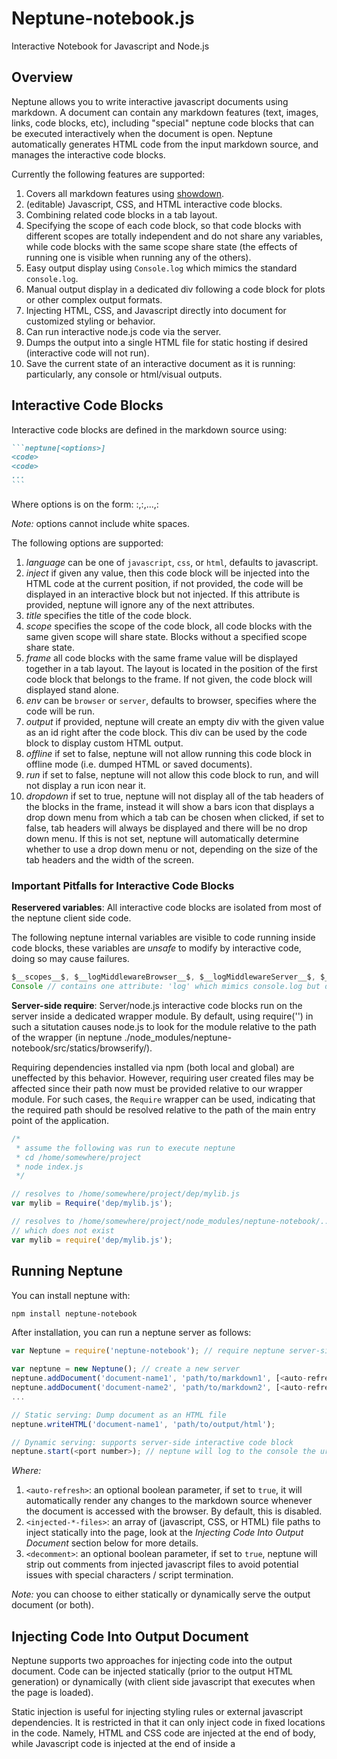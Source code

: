 # Neptune-notebook.js

Interactive Notebook for Javascript and Node.js

## Overview

Neptune allows you to write interactive javascript documents using markdown. A document can contain
any markdown features (text, images, links, code blocks, etc), including "special" neptune code blocks
that can be executed interactively when the document is open. Neptune automatically generates HTML code
from the input markdown source, and manages the interactive code blocks.

Currently the following features are supported:
1. Covers all markdown features using [showdown](https://github.com/showdownjs/showdown).
2. (editable) Javascript, CSS, and HTML interactive code blocks.
3. Combining related code blocks in a tab layout.
4. Specifying the scope of each code block, so that code blocks with different scopes are totally independent
   and do not share any variables, while code blocks with the same scope share state (the effects of running one
   is visible when running any of the others).
5. Easy output display using `Console.log` which mimics the standard `console.log`.
6. Manual output display in a dedicated div following a code block for plots or other complex output formats.
7. Injecting HTML, CSS, and Javascript directly into document for customized styling or behavior.
8. Can run interactive node.js code via the server.
9. Dumps the output into a single HTML file for static hosting if desired (interactive code will not run).
10. Save the current state of an interactive document as it is running: particularly, any console or html/visual outputs.

## Interactive Code Blocks

Interactive code blocks are defined in the markdown source using:
~~~markdown
```neptune[<options>]
<code>
<code>
...
```
~~~

Where options is on the form: <key>:<value>,<key>:<value>,...,<key>:<value>

*Note:* options cannot include white spaces.

The following options are supported:
1. _language_ can be one of `javascript`, `css`, or `html`, defaults to javascript.
2. _inject_ if given any value, then this code block will be injected into the HTML code at the current position,
if not provided, the code will be displayed in an interactive block but not injected.
If this attribute is provided, neptune will ignore any of the next attributes.
3. _title_ specifies the title of the code block.
4. _scope_ specifies the scope of the code block, all code blocks with the same given scope will share state.
Blocks without a specified scope share state.
5. _frame_ all code blocks with the same frame value will be displayed together in a tab layout. The layout is
located in the position of the first code block that belongs to the frame. If not given, the code block will displayed
stand alone.
6. _env_ can be `browser` or `server`, defaults to browser, specifies where the code will be run.
7. _output_ if provided, neptune will create an empty div with the given value as an id right after the code block.
This div can be used by the code block to display custom HTML output.
8. _offline_ if set to false, neptune will not allow running this code block in offline mode (i.e. dumped HTML or saved documents).
9. _run_ if set to false, neptune will not allow this code block to run, and will not display a run icon near it.
10. _dropdown_ if set to true, neptune will not display all of the tab headers of the blocks in the frame, instead it will show a bars icon
that displays a drop down menu from which a tab can be chosen when clicked, if set to false, tab headers will always be displayed and
there will be no drop down menu. If this is not set, neptune will automatically determine whether to use a drop down menu or not, depending
on the size of the tab headers and the width of the screen.

### Important Pitfalls for Interactive Code Blocks

**Reservered variables**: All interactive code blocks are isolated from most of the neptune client side code.

The following neptune internal variables are visible to code running inside code blocks, these variables are *unsafe* to modify by interactive code, doing so may cause failures.

```javascript
$__scopes__$, $__logMiddlewareBrowser__$, $__logMiddlewareServer__$, $__eval__$, $__code__$
Console // contains one attribute: 'log' which mimics console.log but displays output inside the HTML page, this can be used safetly, but not modified.
```

**Server-side require**: Server/node.js interactive code blocks run on the server inside a dedicated wrapper module. By default, using require('<module>') in such a
situtation causes node.js to look for the module relative to the path of the wrapper (in neptune ./node_modules/neptune-notebook/src/statics/browserify/).

Requiring dependencies installed via npm (both local and global) are uneffected by this behavior. However, requiring user created files may be affected
since their path now must be provided relative to our wrapper module. For such cases, the `Require` wrapper can be used, indicating that
the required path should be resolved relative to the path of the main entry point of the application.

```javascript
/*
 * assume the following was run to execute neptune
 * cd /home/somewhere/project
 * node index.js
 */

// resolves to /home/somewhere/project/dep/mylib.js
var mylib = Require('dep/mylib.js');

// resolves to /home/somewhere/project/node_modules/neptune-notebook/.../dep/mylib.js
// which does not exist
var mylib = require('dep/mylib.js');
```

## Running Neptune

You can install neptune with:
```bash
npm install neptune-notebook
```

After installation, you can run a neptune server as follows:
```javascript
var Neptune = require('neptune-notebook'); // require neptune server-side code

var neptune = new Neptune(); // create a new server
neptune.addDocument('document-name1', 'path/to/markdown1', [<auto-refresh>=false], [<injected-JS-files>=[]], [<injected-CSS-files>=[]], [<injected-HTML-files>=[]], [decomment=true]);
neptune.addDocument('document-name2', 'path/to/markdown2', [<auto-refresh>=false], [<injected-JS-files>=[]], [<injected-CSS-files>=[]], [<injected-HTML-files>=[]], [decomment=true]);
...

// Static serving: Dump document as an HTML file
neptune.writeHTML('document-name1', 'path/to/output/html');

// Dynamic serving: supports server-side interactive code block
neptune.start(<port number>); // neptune will log to the console the urls for each document
```

*Where:*
1. `<auto-refresh>`: an optional boolean parameter, if set to `true`, it will automatically render any changes to the markdown source whenever the document is accessed with the browser.
By default, this is disabled.
2. `<injected-*-files>`: an array of (javascript, CSS, or HTML) file paths to inject statically into the page, look at the _Injecting Code Into Output Document_ section below for more details.
3. `<decomment>`: an optional boolean parameter, if set to `true`, neptune will strip out comments from injected javascript files to avoid potential issues with special characters / script termination.

*Note:* you can choose to either statically or dynamically serve the output document (or both).

## Injecting Code Into Output Document

Neptune supports two approaches for injecting code into the output document. Code can be injected statically (prior
to the output HTML generation) or dynamically (with client side javascript that executes when the page is loaded).

Static injection is useful for injecting styling rules or external javascript dependencies. It is restricted in that
it can only inject code in fixed locations in the code. Namely, HTML and CSS code are injected at the end of <head> body,
while Javascript code is injected at the end of <body> inside a <script> tag.

Static injection is specified by providing an array of files whose content is injected into the document in order (as if by <script> or <link> tags).

```javascript
neptune.addDocument('document-name', 'path/to/markdown', <autosave>, ['/path/to/JS', ...], ['/path/to/CSS', ...], ['/path/to/HTML', ...], <decomment=true>);
```

Dynamic injection is more flexible as it allows injecting code into any location in the page. Dynamic injection is defined within the markdown
input file using a neptune code block with `inject=true`. Look at the _Interactive Code Blocks_ section above for more details.

## Code Samples

For a sample neptune server, input markdown file, and output HTML, look under `demo/` directory in the github repo.

External projects using neptune have more involved examples, such as [JIFF](https://github.com/multiparty/jiff/tree/master/tutorials).

## License and Contribution

MIT. Pull-requests, bug reports, and feature requests are welcome.

Please use github issues to report bugs or request features. Use common sense to determine how much context information need to be provided.

Before sending a pull request, please run the linter to check your changes adheres to the code styling standards using `npm run lint`.

## Directory Structure

Neptune is made out of two components:
1. An express-based server responsible for transforming and rendering markdown, as well as serving documents.
2. A client side javascript library responsible for styling and managing interactive code blocks and other features.

The javascript client side library is automatically injected into the document HTML pages by the server. The server code is available under `src/`, while the client side
code is under `src/statics/`.

The client side code uses browserify to compile code under `src/statics/browserify` into `src/statics/neptune.js`, whose contents are injected into client side HTML pages.
If you made changes to the client side code and would like to recompile it, run `npm run build`.

Note that `/src/statics/prism.[css,js]` are external dependencies for the Prism library for pretty printing/styling of code inside HTML documents.
